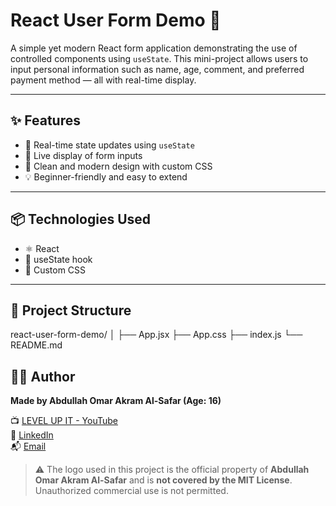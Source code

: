 # React User Form Demo 🧾

A simple yet modern React form application demonstrating the use of controlled components using `useState`. This mini-project allows users to input personal information such as name, age, comment, and preferred payment method — all with real-time display.

---

## ✨ Features

- 🎯 Real-time state updates using `useState`
- 💬 Live display of form inputs
- 🧠 Clean and modern design with custom CSS
- 💡 Beginner-friendly and easy to extend

---

## 📦 Technologies Used

- ⚛️ React
- 🧩 useState hook
- 🎨 Custom CSS

---

## 📂 Project Structure

react-user-form-demo/
│
├── App.jsx
├── App.css
├── index.js
└── README.md

## 👨‍💻 Author

**Made by Abdullah Omar Akram Al-Safar (Age: 16)**

📺 [LEVEL UP IT - YouTube](https://www.youtube.com/@LEVEL_UP_IT)  
🔗 [LinkedIn](https://www.linkedin.com/in/abdullah-omar-2a552834b)  
📬 [Email](mailto:abodyalsafar2009@gmail.com)

> ⚠️ The logo used in this project is the official property of **Abdullah Omar Akram Al-Safar** and is **not covered by the MIT License**.
> Unauthorized commercial use is not permitted.
